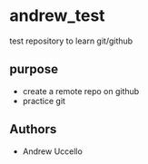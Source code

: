 # andrew_test
test repository to learn git/github

## purpose

- create a remote repo on github
- practice git

## Authors

- Andrew Uccello